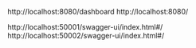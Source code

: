 http://localhost:8080/dashboard
http://localhost:8080/

http://localhost:50001/swagger-ui/index.html#/
http://localhost:50002/swagger-ui/index.html#/
